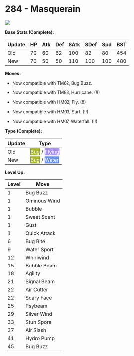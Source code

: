 # 284 - Masquerain
![][284]

**Base Stats (Complete):**

Update | HP | Atk | Def | SAtk | SDef | Spd | BST
---    | ---| --- | --- | ---  | ---  | --- | ---
Old    | 70 |  60 |  62 |  100  |  82  |  80  |  454
New    | 70 |  50 |  50 |  110  |  100  |  100  |  480

**Moves:**

 - Now compatible with TM62, Bug Buzz.

 - Now compatible with TM88, Hurricane. (!!)

 - Now compatible with HM02, Fly. (!!)

 - Now compatible with HM03, Surf. (!!)

 - Now compatible with HM07, Waterfall. (!!)

**Type (Complete):**

Update | Type
---    | ---
Old    | <span style="color:white; background:#A8B820; border: 1px solid #6D7815">Bug</span> / <span style="color:white; background:#A890F0; border: 1px solid #6D5E9C">Flying</span>
New    | <span style="color:white; background:#A8B820; border: 1px solid #6D7815">Bug</span> / <span style="color:white; background:#6890F0; border: 1px solid #445E9C">Water</span>

**Level Up:**

Level | Move
---   | ---
  1   | Bug Buzz
  1   | Ominous Wind
  1   | Bubble
  1   | Sweet Scent
  1   | Gust
  1   | Quick Attack
  6   | Bug Bite
  9   | Water Sport
 12   | Whirlwind
 15   | Bubble Beam
 18   | Agility
 21   | Signal Beam
 22   | Air Cutter
 22   | Scary Face
 25   | Psybeam
 29   | Silver Wind
 33   | Stun Spore
 37   | Air Slash
 41   | Hydro Pump
 45   | Bug Buzz



[284]: /img/pokemon/284.png
